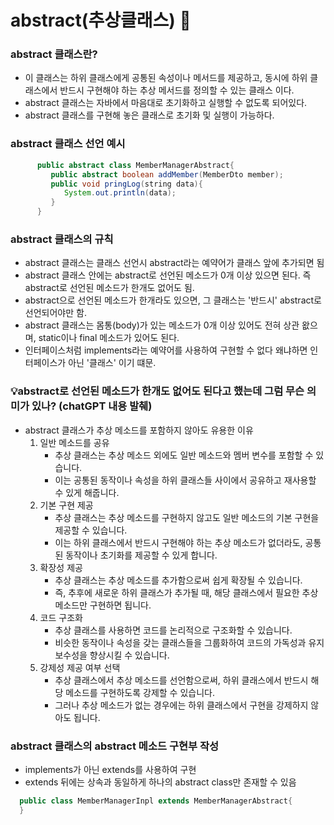 # abstract(추상클래스) :pushpin:

### abstract 클래스란?
* 이 클래스는 하위 클래스에게 공통된 속성이나 메서드를 제공하고, 동시에 하위 클래스에서 반드시 구현해야 하는 추상 메서드를 정의할 수 있는 클래스 이다.
* abstract 클래스는 자바에서 마음대로 초기화하고 실행할 수 없도록 되어있다.
* abstract 클래스를 구현해 놓은 클래스로 초기화 및 실행이 가능하다.
   
### abstract 클래스 선언 예시
```java
      public abstract class MemberManagerAbstract{
         public abstract boolean addMember(MemberDto member);
         public void pringLog(string data){
            System.out.println(data);
         }
      }
```
   
### abstract 클래스의 규칙
* abstract 클래스는 클래스 선언시 abstract라는 예약어가 클래스 앞에 추가되면 됨
* abstract 클래스 안에는 abstract로 선언된 메소드가 0개 이상 있으면 된다. 즉 abstract로 선언된 메소드가 한개도 없어도 됨.
* abstract으로 선언된 메소드가 한개라도 있으면, 그 클래스는 '반드시' abstract로 선언되어야만 함.
* abstract 클래스는 몸통(body)가 있는 메소드가 0개 이상 있어도 전혀 상관 왒으며, static이나 final 메소드가 있어도 된다.
* 인터페이스처럼 implements라는 예약어를 사용하여 구현할 수 없다 왜냐하면 인터페이스가 아닌 '클래스' 이기 떄문.
   
### 💡abstract로 선언된 메소드가 한개도 없어도 된다고 했는데 그럼 무슨 의미가 있나? (chatGPT 내용 발췌)
* abstract 클래스가 추상 메소드를 포함하지 않아도 유용한 이유
  1. 일반 메소드를 공유
      * 추상 클래스는 추상 메소드 외에도 일반 메소드와 멤버 변수를 포함할 수 있습니다.
      * 이는 공통된 동작이나 속성을 하위 클래스들 사이에서 공유하고 재사용할 수 있게 해줍니다.
  2. 기본 구현 제공
      * 추상 클래스는 추상 메소드를 구현하지 않고도 일반 메소드의 기본 구현을 제공할 수 있습니다.
      * 이는 하위 클래스에서 반드시 구현해야 하는 추상 메소드가 없더라도, 공통된 동작이나 초기화를 제공할 수 있게 합니다.
  3. 확장성 제공
      * 추상 클래스는 추상 메소드를 추가함으로써 쉽게 확장될 수 있습니다.
      * 즉, 추후에 새로운 하위 클래스가 추가될 때, 해당 클래스에서 필요한 추상 메소드만 구현하면 됩니다.
  4. 코드 구조화
      * 추상 클래스를 사용하면 코드를 논리적으로 구조화할 수 있습니다.
      * 비슷한 동작이나 속성을 갖는 클래스들을 그룹화하여 코드의 가독성과 유지보수성을 향상시킬 수 있습니다.
  5. 강제성 제공 여부 선택
      * 추상 클래스에서 추상 메소드를 선언함으로써, 하위 클래스에서 반드시 해당 메소드를 구현하도록 강제할 수 있습니다.
      * 그러나 추상 메소드가 없는 경우에는 하위 클래스에서 구현을 강제하지 않아도 됩니다.
  
### abstract 클래스의 abstract 메소드 구현부 작성
* implements가 아닌 extends를 사용하여 구현
* extends 뒤에는 상속과 동일하게 하나의 abstract class만 존재할 수 있음
```java
  public class MemberManagerInpl extends MemberManagerAbstract{
  }
```

